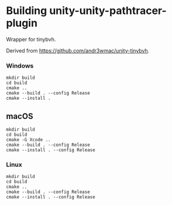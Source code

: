 # Building unity-unity-pathtracer-plugin
Wrapper for tinybvh.

Derived from https://github.com/andr3wmac/unity-tinybvh.

### Windows
```
mkdir build
cd build
cmake ..
cmake --build . --config Release
cmake --install .
```

## macOS
```
mkdir build
cd build
cmake -G Xcode ..
cmake --build . --config Release
cmake --install . --config Release
```

### Linux
```
mkdir build
cd build
cmake ..
cmake --build . --config Release
cmake --install . --config Release
```

